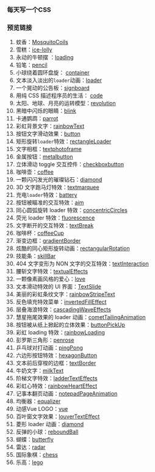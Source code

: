 ### 每天写一个CSS

### 预览链接

1. 蚊香：[MosquitoCoils](https://astak16.github.io/Study-CSS/MosquitoCoils-2018-6-11/index.html)
2. 雪糕：[ice-lolly](https://astak16.github.io/Study-CSS/ice-lolly-2018-6-12/index.html)
3. 永动的牛顿摆  ：[loading](https://astak16.github.io/Study-CSS/loading-2018-6-13/index.html)
4. 铅笔：[pencil](https://astak16.github.io/Study-CSS/pencil-2018-6-14/index.html)
5. 小球绕着圆环盘旋： [container](https://astak16.github.io/Study-CSS/container-2018-6-15/index.html)
6. 文本淡入淡出的`loader`动画：[loader](https://astak16.github.io/Study-CSS/loader-2018-6-16/index.html)
7. 一个晃动的公告板：[signboard](https://astak16.github.io/Study-CSS/signboard-2018-6-17/index.html)
8. 用纯 CSS 描述程序员的生活： [code](https://astak16.github.io/Study-CSS/code-2018-6-19/index.html)
9. 太阳、地球、月亮的运转模型：[revolution](https://astak16.github.io/Study-CSS/revolution-2018-6-19/index.html)
10. 黑暗中闪烁的眼睛：[blink](https://astak16.github.io/Study-CSS/blink-2018-6-20/index.html)
11. 卡通鹦鹉：[parrot](https://astak16.github.io/Study-CSS/parrot-2018-6-21/index.html)
12. 彩虹背景文字：[rainbowText](https://astak16.github.io/Study-CSS/rainbowText-2018-6-22/index.html)
13. 按钮文字滑动效果：[button](https://astak16.github.io/Study-CSS/button-2018-6-22/index.html)
14. 矩形旋转`loader`特效：[rectangleLoader](https://astak16.github.io/Study-CSS/rectangleLoader-2018-6-23/index.html)
15. 文字相框：[textphotoframe](https://astak16.github.io/Study-CSS/textphotoframe-2018-6-23/index.html)
16. 金属按钮：[metalbutton](https://astak16.github.io/Study-CSS/metalbutton-2018-6-24/index.html)
17. 立体滑动 toggle 交互控件：[checkboxbutton](https://astak16.github.io/Study-CSS/checkboxbutton-2018-6-24/index.html)
18. 咖啡壶：[coffee](https://astak16.github.io/Study-CSS/coffee-2018-6-25/)
19. 一颗闪闪发光的璀璨钻石：[diamond](https://astak16.github.io/Study-CSS/diamond-2018-6-25/index.html)
20. 3D 文字跑马灯特效：[textmarquee](https://astak16.github.io/Study-CSS/textmarquee-2018-6-26/index.html)
21. 充电`loader`特效：[battery](https://astak16.github.io/Study-CSS/battery-2018-6-26/index.html)
22. 按钮被瞄准的交互特效：[aim](https://astak16.github.io/Study-CSS/aim-2018-6-27/index.html)
23. 同心圆弧旋转 loader 特效：[concentricCircles](https://astak16.github.io/Study-CSS/concentricCircles-2018-6-27/index.html)
24. 荧光 loader 特效：[fluorescence](https://astak16.github.io/Study-CSS/fluorescence-2018-6-28/index.html)
25. 文字断开的交互特效：[textBreak](https://astak16.github.io/Study-CSS/textBreak-2018-6-28/)
26. 咖啡杯：[coffeeCup](https://astak16.github.io/Study-CSS/coffeecup-2018-6-29/index.html)
27. 渐变边框：[gradientBorder](https://astak16.github.io/Study-CSS/gradientBorder-2018-6-30/)
28. 炫酷的同心矩形旋转动画：[rectangularRotation](https://astak16.github.io/Study-CSS/rectangularRotation-2018-6-30/index.html)
29. 技能条：[skillBar](https://astak16.github.io/Study-CSS/skillBar-2018-7-1/index.html)
30. 404 文字变形为 NON 文字的交互特效：[textInteraction](https://astak16.github.io/Study-CSS/textInteraction-2018-7-1/index.html)
31. 腰斩文字特效：[textualEffects](https://astak16.github.io/Study-CSS/textualEffects-2018-7-2/index.html)
32. 一颗像素画风格的爱心：[love](https://astak16.github.io/Study-CSS/love-2018-7-2/index.html)
33. 文本滑动特效的 UI 界面：[TextSlide](https://astak16.github.io/Study-CSS/TextSlide-2018-7-3/index.html)
34. 美丽的彩虹条纹文字：[rainbowStripeText](https://astak16.github.io/Study-CSS/rainbowStripeText-2018-7-3/index.html)
35. 反色填充特效菜单：[invertedFillEffect](https://astak16.github.io/Study-CSS/invertedFillEffect-2018-7-4/)
36. 层叠海浪特效：[cascadingWaveEffects](https://astak16.github.io/Study-CSS/cascadingWaveEffects-2018-7-4/index.html)
37. 慧星拖尾效果的 loader 动画：[cometTailingAnimation](https://astak16.github.io/Study-CSS/cometTailingAnimation-2018-7-5/)
38. 按钮被从纸上掀起的立体效果：[buttonPickUp](https://astak16.github.io/Study-CSS/buttonPickUp-2018-7-5/)
39. 彩虹 loading 特效：[rainbowLoading](https://astak16.github.io/Study-CSS/rainbowLoading-2018-7-6/)
40. 彭罗斯三角形：[penrose](https://astak16.github.io/Study-CSS/penrose-2018-7-6/)
41. 乒乓球对打动画：[pingPong](https://astak16.github.io/Study-CSS/pingPong-2018-7-7/index.html)
42. 六边形按钮特效：[hexagonButton](https://astak16.github.io/Study-CSS/hexagonButton-2018-7-7/)
43. 文本前后穿梭的边框：[textBorder](https://astak16.github.io/Study-CSS/textBorder-2018-7-8/index.html)
44. 牛奶文字：[milkText](https://astak16.github.io/Study-CSS/milkText-2018-7-8/index.html)
45. 阶梯文字特效：[ladderTextEffects](https://astak16.github.io/Study-CSS/ladderTextEffects-2018-7-9/index.html)
46. 彩虹心特效：[rainbowHeartEffect](https://astak16.github.io/Study-CSS/rainbowHeartEffect-2018-7-9/index.html)
47. 记事本翻页动画：[notepadPageAnimation](https://astak16.github.io/Study-CSS/notepadPageAnimation-2018-7-10/index.html)
48. 均衡器：[equalizer](https://astak16.github.io/Study-CSS/equalizer-2018-7-10/)
49. 动感Vue LOGO：[vue](https://astak16.github.io/Study-CSS/vue-2018-7-11/index.html)
50. 百叶窗文字效果：[louverTextEffect](https://astak16.github.io/Study-CSS/louverTextEffect-2018-7-11/)
51. 菱形 loader 动画：[diamond](https://astak16.github.io/Study-CSS/diamond-2018-7-12/index.html)
52. 反弹的小球：[reboundBall](https://astak16.github.io/Study-CSS/reboundBall-2018-7-12/index.html)
53. 蝴蝶：[butterfly](https://astak16.github.io/Study-CSS/butterfly-2018-7-13/index.html)
54. 雷达：[radar](https://astak16.github.io/Study-CSS/radar-2018-7-13/index.html)
55. 国际象棋：[chess](https://astak16.github.io/Study-CSS/chess-2018-7-14/index.html)
56. 乐高：[lego](https://astak16.github.io/Study-CSS/lego-2018-7-14/index.html)


